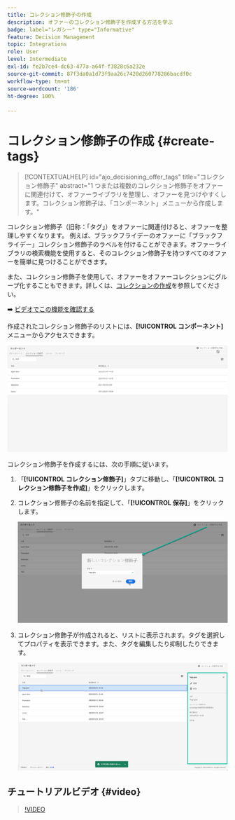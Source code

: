```yaml
---
title: コレクション修飾子の作成
description: オファーのコレクション修飾子を作成する方法を学ぶ
badge: label="レガシー" type="Informative"
feature: Decision Management
topic: Integrations
role: User
level: Intermediate
exl-id: fe2b7ce4-dc63-477a-a64f-f3828c6a232e
source-git-commit: 87f3da0a1d73f9aa26c7420d260778286bacdf0c
workflow-type: tm+mt
source-wordcount: '186'
ht-degree: 100%

---
```


# コレクション修飾子の作成 {#create-tags}

>[!CONTEXTUALHELP]
>id="ajo_decisioning_offer_tags"
>title="コレクション修飾子"
>abstract="1 つまたは複数のコレクション修飾子をオファーに関連付けて、オファーライブラリを整理し、オファーを見つけやすくします。コレクション修飾子は、「コンポーネント」メニューから作成します。"

コレクション修飾子（旧称：「タグ」）をオファーに関連付けると、オファーを整理しやすくなります。 例えば、ブラックフライデーのオファーに「ブラックフライデー」コレクション修飾子のラベルを付けることができます。オファーライブラリの検索機能を使用すると、そのコレクション修飾子を持つすべてのオファーを簡単に見つけることができます。

また、コレクション修飾子を使用して、オファーをオファーコレクションにグループ化することもできます。詳しくは、[コレクションの作成](../offer-library/creating-collections.md)を参照してください。

➡️ [ビデオでこの機能を確認する](#video)

作成されたコレクション修飾子のリストには、**[!UICONTROL コンポーネント]**&#x200B;メニューからアクセスできます。

![](../assets/tags_list.png)

コレクション修飾子を作成するには、次の手順に従います。

1. 「**[!UICONTROL コレクション修飾子]**」タブに移動し、「**[!UICONTROL コレクション修飾子を作成]**」をクリックします。

1. コレクション修飾子の名前を指定して、「**[!UICONTROL 保存]**」をクリックします。

   ![](../assets/tags_create.png)

1. コレクション修飾子が作成されると、リストに表示されます。タグを選択してプロパティを表示できます。また、タグを編集したり抑制したりできます。

   ![](../assets/tags_created.png)

## チュートリアルビデオ {#video}

>[!VIDEO](https://video.tv.adobe.com/v/341372?quality=12&captions=jpn)
